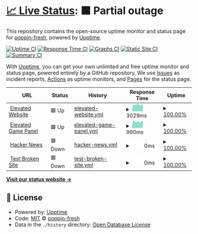 # [📈 Live Status](https://poppin-fresh.github.io/upptime): <!--live status--> **🟧 Partial outage**

This repository contains the open-source uptime monitor and status page for [poppin-fresh](https://poppin-fresh.github.io/upptime), powered by [Upptime](https://github.com/upptime/upptime).

[![Uptime CI](https://github.com/poppin-fresh/uptime/workflows/Uptime%20CI/badge.svg)](https://github.com/poppin-fresh/upptime/actions?query=workflow%3A%22Uptime+CI%22)
[![Response Time CI](https://github.com/poppin-fresh/upptime/workflows/Response%20Time%20CI/badge.svg)](https://github.com/poppin-fresh/upptime/actions?query=workflow%3A%22Response+Time+CI%22)
[![Graphs CI](https://github.com/poppin-fresh/upptime/workflows/Graphs%20CI/badge.svg)](https://github.com/poppin-fresh/upptime/actions?query=workflow%3A%22Graphs+CI%22)
[![Static Site CI](https://github.com/poppin-fresh/upptime/workflows/Static%20Site%20CI/badge.svg)](https://github.com/poppin-fresh/upptime/actions?query=workflow%3A%22Static+Site+CI%22)
[![Summary CI](https://github.com/poppin-fresh/upptime/workflows/Summary%20CI/badge.svg)](https://github.com/poppin-fresh/upptime/actions?query=workflow%3A%22Summary+CI%22)

With [Upptime](https://upptime.js.org), you can get your own unlimited and free uptime monitor and status page, powered entirely by a GitHub repository. We use [Issues](https://github.com/poppin-fresh/upptime/issues) as incident reports, [Actions](https://github.com/poppin-fresh/upptime/actions) as uptime monitors, and [Pages](https://poppin-fresh.github.io/upptime) for the status page.

<!--start: status pages-->
<!-- This summary is generated by Upptime (https://github.com/upptime/upptime) -->
<!-- Do not edit this manually, your changes will be overwritten -->
<!-- prettier-ignore -->
| URL | Status | History | Response Time | Uptime |
| --- | ------ | ------- | ------------- | ------ |
| <img alt="" src="https://favicons.githubusercontent.com/elevatedservers.com" height="13"> [Elevated Website](https://elevatedservers.com/) | 🟩 Up | [elevated-website.yml](https://github.com/poppin-fresh/uptime/commits/HEAD/history/elevated-website.yml) | <details><summary><img alt="Response time graph" src="./graphs/elevated-website/response-time-week.png" height="20"> 3029ms</summary><br><a href="https://poppin-fresh.github.io/uptime/history/elevated-website"><img alt="Response time 3023" src="https://img.shields.io/endpoint?url=https%3A%2F%2Fraw.githubusercontent.com%2Fpoppin-fresh%2Fuptime%2FHEAD%2Fapi%2Felevated-website%2Fresponse-time.json"></a><br><a href="https://poppin-fresh.github.io/uptime/history/elevated-website"><img alt="24-hour response time 2882" src="https://img.shields.io/endpoint?url=https%3A%2F%2Fraw.githubusercontent.com%2Fpoppin-fresh%2Fuptime%2FHEAD%2Fapi%2Felevated-website%2Fresponse-time-day.json"></a><br><a href="https://poppin-fresh.github.io/uptime/history/elevated-website"><img alt="7-day response time 3029" src="https://img.shields.io/endpoint?url=https%3A%2F%2Fraw.githubusercontent.com%2Fpoppin-fresh%2Fuptime%2FHEAD%2Fapi%2Felevated-website%2Fresponse-time-week.json"></a><br><a href="https://poppin-fresh.github.io/uptime/history/elevated-website"><img alt="30-day response time 3055" src="https://img.shields.io/endpoint?url=https%3A%2F%2Fraw.githubusercontent.com%2Fpoppin-fresh%2Fuptime%2FHEAD%2Fapi%2Felevated-website%2Fresponse-time-month.json"></a><br><a href="https://poppin-fresh.github.io/uptime/history/elevated-website"><img alt="1-year response time 3023" src="https://img.shields.io/endpoint?url=https%3A%2F%2Fraw.githubusercontent.com%2Fpoppin-fresh%2Fuptime%2FHEAD%2Fapi%2Felevated-website%2Fresponse-time-year.json"></a></details> | <details><summary><a href="https://poppin-fresh.github.io/uptime/history/elevated-website">100.00%</a></summary><a href="https://poppin-fresh.github.io/uptime/history/elevated-website"><img alt="All-time uptime 98.09%" src="https://img.shields.io/endpoint?url=https%3A%2F%2Fraw.githubusercontent.com%2Fpoppin-fresh%2Fuptime%2FHEAD%2Fapi%2Felevated-website%2Fuptime.json"></a><br><a href="https://poppin-fresh.github.io/uptime/history/elevated-website"><img alt="24-hour uptime 100.00%" src="https://img.shields.io/endpoint?url=https%3A%2F%2Fraw.githubusercontent.com%2Fpoppin-fresh%2Fuptime%2FHEAD%2Fapi%2Felevated-website%2Fuptime-day.json"></a><br><a href="https://poppin-fresh.github.io/uptime/history/elevated-website"><img alt="7-day uptime 100.00%" src="https://img.shields.io/endpoint?url=https%3A%2F%2Fraw.githubusercontent.com%2Fpoppin-fresh%2Fuptime%2FHEAD%2Fapi%2Felevated-website%2Fuptime-week.json"></a><br><a href="https://poppin-fresh.github.io/uptime/history/elevated-website"><img alt="30-day uptime 96.90%" src="https://img.shields.io/endpoint?url=https%3A%2F%2Fraw.githubusercontent.com%2Fpoppin-fresh%2Fuptime%2FHEAD%2Fapi%2Felevated-website%2Fuptime-month.json"></a><br><a href="https://poppin-fresh.github.io/uptime/history/elevated-website"><img alt="1-year uptime 98.09%" src="https://img.shields.io/endpoint?url=https%3A%2F%2Fraw.githubusercontent.com%2Fpoppin-fresh%2Fuptime%2FHEAD%2Fapi%2Felevated-website%2Fuptime-year.json"></a></details>
| <img alt="" src="https://favicons.githubusercontent.com/panel.elevatedservers.com" height="13"> [Elevated Game Panel](https://panel.elevatedservers.com/) | 🟩 Up | [elevated-game-panel.yml](https://github.com/poppin-fresh/uptime/commits/HEAD/history/elevated-game-panel.yml) | <details><summary><img alt="Response time graph" src="./graphs/elevated-game-panel/response-time-week.png" height="20"> 990ms</summary><br><a href="https://poppin-fresh.github.io/uptime/history/elevated-game-panel"><img alt="Response time 1017" src="https://img.shields.io/endpoint?url=https%3A%2F%2Fraw.githubusercontent.com%2Fpoppin-fresh%2Fuptime%2FHEAD%2Fapi%2Felevated-game-panel%2Fresponse-time.json"></a><br><a href="https://poppin-fresh.github.io/uptime/history/elevated-game-panel"><img alt="24-hour response time 1009" src="https://img.shields.io/endpoint?url=https%3A%2F%2Fraw.githubusercontent.com%2Fpoppin-fresh%2Fuptime%2FHEAD%2Fapi%2Felevated-game-panel%2Fresponse-time-day.json"></a><br><a href="https://poppin-fresh.github.io/uptime/history/elevated-game-panel"><img alt="7-day response time 990" src="https://img.shields.io/endpoint?url=https%3A%2F%2Fraw.githubusercontent.com%2Fpoppin-fresh%2Fuptime%2FHEAD%2Fapi%2Felevated-game-panel%2Fresponse-time-week.json"></a><br><a href="https://poppin-fresh.github.io/uptime/history/elevated-game-panel"><img alt="30-day response time 1004" src="https://img.shields.io/endpoint?url=https%3A%2F%2Fraw.githubusercontent.com%2Fpoppin-fresh%2Fuptime%2FHEAD%2Fapi%2Felevated-game-panel%2Fresponse-time-month.json"></a><br><a href="https://poppin-fresh.github.io/uptime/history/elevated-game-panel"><img alt="1-year response time 1017" src="https://img.shields.io/endpoint?url=https%3A%2F%2Fraw.githubusercontent.com%2Fpoppin-fresh%2Fuptime%2FHEAD%2Fapi%2Felevated-game-panel%2Fresponse-time-year.json"></a></details> | <details><summary><a href="https://poppin-fresh.github.io/uptime/history/elevated-game-panel">100.00%</a></summary><a href="https://poppin-fresh.github.io/uptime/history/elevated-game-panel"><img alt="All-time uptime 98.09%" src="https://img.shields.io/endpoint?url=https%3A%2F%2Fraw.githubusercontent.com%2Fpoppin-fresh%2Fuptime%2FHEAD%2Fapi%2Felevated-game-panel%2Fuptime.json"></a><br><a href="https://poppin-fresh.github.io/uptime/history/elevated-game-panel"><img alt="24-hour uptime 100.00%" src="https://img.shields.io/endpoint?url=https%3A%2F%2Fraw.githubusercontent.com%2Fpoppin-fresh%2Fuptime%2FHEAD%2Fapi%2Felevated-game-panel%2Fuptime-day.json"></a><br><a href="https://poppin-fresh.github.io/uptime/history/elevated-game-panel"><img alt="7-day uptime 100.00%" src="https://img.shields.io/endpoint?url=https%3A%2F%2Fraw.githubusercontent.com%2Fpoppin-fresh%2Fuptime%2FHEAD%2Fapi%2Felevated-game-panel%2Fuptime-week.json"></a><br><a href="https://poppin-fresh.github.io/uptime/history/elevated-game-panel"><img alt="30-day uptime 96.90%" src="https://img.shields.io/endpoint?url=https%3A%2F%2Fraw.githubusercontent.com%2Fpoppin-fresh%2Fuptime%2FHEAD%2Fapi%2Felevated-game-panel%2Fuptime-month.json"></a><br><a href="https://poppin-fresh.github.io/uptime/history/elevated-game-panel"><img alt="1-year uptime 98.09%" src="https://img.shields.io/endpoint?url=https%3A%2F%2Fraw.githubusercontent.com%2Fpoppin-fresh%2Fuptime%2FHEAD%2Fapi%2Felevated-game-panel%2Fuptime-year.json"></a></details>
| <img alt="" src="https://favicons.githubusercontent.com/us1.elevatedservers.com" height="13"> [Hacker News](https://us1.elevatedservers.com) | 🟥 Down | [hacker-news.yml](https://github.com/poppin-fresh/uptime/commits/HEAD/history/hacker-news.yml) | <details><summary><img alt="Response time graph" src="./graphs/hacker-news/response-time-week.png" height="20"> 0ms</summary><br><a href="https://poppin-fresh.github.io/uptime/history/hacker-news"><img alt="Response time 378" src="https://img.shields.io/endpoint?url=https%3A%2F%2Fraw.githubusercontent.com%2Fpoppin-fresh%2Fuptime%2FHEAD%2Fapi%2Fhacker-news%2Fresponse-time.json"></a><br><a href="https://poppin-fresh.github.io/uptime/history/hacker-news"><img alt="24-hour response time 0" src="https://img.shields.io/endpoint?url=https%3A%2F%2Fraw.githubusercontent.com%2Fpoppin-fresh%2Fuptime%2FHEAD%2Fapi%2Fhacker-news%2Fresponse-time-day.json"></a><br><a href="https://poppin-fresh.github.io/uptime/history/hacker-news"><img alt="7-day response time 0" src="https://img.shields.io/endpoint?url=https%3A%2F%2Fraw.githubusercontent.com%2Fpoppin-fresh%2Fuptime%2FHEAD%2Fapi%2Fhacker-news%2Fresponse-time-week.json"></a><br><a href="https://poppin-fresh.github.io/uptime/history/hacker-news"><img alt="30-day response time 0" src="https://img.shields.io/endpoint?url=https%3A%2F%2Fraw.githubusercontent.com%2Fpoppin-fresh%2Fuptime%2FHEAD%2Fapi%2Fhacker-news%2Fresponse-time-month.json"></a><br><a href="https://poppin-fresh.github.io/uptime/history/hacker-news"><img alt="1-year response time 378" src="https://img.shields.io/endpoint?url=https%3A%2F%2Fraw.githubusercontent.com%2Fpoppin-fresh%2Fuptime%2FHEAD%2Fapi%2Fhacker-news%2Fresponse-time-year.json"></a></details> | <details><summary><a href="https://poppin-fresh.github.io/uptime/history/hacker-news">100.00%</a></summary><a href="https://poppin-fresh.github.io/uptime/history/hacker-news"><img alt="All-time uptime 100.00%" src="https://img.shields.io/endpoint?url=https%3A%2F%2Fraw.githubusercontent.com%2Fpoppin-fresh%2Fuptime%2FHEAD%2Fapi%2Fhacker-news%2Fuptime.json"></a><br><a href="https://poppin-fresh.github.io/uptime/history/hacker-news"><img alt="24-hour uptime 100.00%" src="https://img.shields.io/endpoint?url=https%3A%2F%2Fraw.githubusercontent.com%2Fpoppin-fresh%2Fuptime%2FHEAD%2Fapi%2Fhacker-news%2Fuptime-day.json"></a><br><a href="https://poppin-fresh.github.io/uptime/history/hacker-news"><img alt="7-day uptime 100.00%" src="https://img.shields.io/endpoint?url=https%3A%2F%2Fraw.githubusercontent.com%2Fpoppin-fresh%2Fuptime%2FHEAD%2Fapi%2Fhacker-news%2Fuptime-week.json"></a><br><a href="https://poppin-fresh.github.io/uptime/history/hacker-news"><img alt="30-day uptime 100.00%" src="https://img.shields.io/endpoint?url=https%3A%2F%2Fraw.githubusercontent.com%2Fpoppin-fresh%2Fuptime%2FHEAD%2Fapi%2Fhacker-news%2Fuptime-month.json"></a><br><a href="https://poppin-fresh.github.io/uptime/history/hacker-news"><img alt="1-year uptime 100.00%" src="https://img.shields.io/endpoint?url=https%3A%2F%2Fraw.githubusercontent.com%2Fpoppin-fresh%2Fuptime%2FHEAD%2Fapi%2Fhacker-news%2Fuptime-year.json"></a></details>
| <img alt="" src="https://favicons.githubusercontent.com/thissitedoesnotexist.koj.co" height="13"> [Test Broken Site](https://thissitedoesnotexist.koj.co) | 🟥 Down | [test-broken-site.yml](https://github.com/poppin-fresh/uptime/commits/HEAD/history/test-broken-site.yml) | <details><summary><img alt="Response time graph" src="./graphs/test-broken-site/response-time-week.png" height="20"> 0ms</summary><br><a href="https://poppin-fresh.github.io/uptime/history/test-broken-site"><img alt="Response time 0" src="https://img.shields.io/endpoint?url=https%3A%2F%2Fraw.githubusercontent.com%2Fpoppin-fresh%2Fuptime%2FHEAD%2Fapi%2Ftest-broken-site%2Fresponse-time.json"></a><br><a href="https://poppin-fresh.github.io/uptime/history/test-broken-site"><img alt="24-hour response time 0" src="https://img.shields.io/endpoint?url=https%3A%2F%2Fraw.githubusercontent.com%2Fpoppin-fresh%2Fuptime%2FHEAD%2Fapi%2Ftest-broken-site%2Fresponse-time-day.json"></a><br><a href="https://poppin-fresh.github.io/uptime/history/test-broken-site"><img alt="7-day response time 0" src="https://img.shields.io/endpoint?url=https%3A%2F%2Fraw.githubusercontent.com%2Fpoppin-fresh%2Fuptime%2FHEAD%2Fapi%2Ftest-broken-site%2Fresponse-time-week.json"></a><br><a href="https://poppin-fresh.github.io/uptime/history/test-broken-site"><img alt="30-day response time 0" src="https://img.shields.io/endpoint?url=https%3A%2F%2Fraw.githubusercontent.com%2Fpoppin-fresh%2Fuptime%2FHEAD%2Fapi%2Ftest-broken-site%2Fresponse-time-month.json"></a><br><a href="https://poppin-fresh.github.io/uptime/history/test-broken-site"><img alt="1-year response time 0" src="https://img.shields.io/endpoint?url=https%3A%2F%2Fraw.githubusercontent.com%2Fpoppin-fresh%2Fuptime%2FHEAD%2Fapi%2Ftest-broken-site%2Fresponse-time-year.json"></a></details> | <details><summary><a href="https://poppin-fresh.github.io/uptime/history/test-broken-site">100.00%</a></summary><a href="https://poppin-fresh.github.io/uptime/history/test-broken-site"><img alt="All-time uptime 100.00%" src="https://img.shields.io/endpoint?url=https%3A%2F%2Fraw.githubusercontent.com%2Fpoppin-fresh%2Fuptime%2FHEAD%2Fapi%2Ftest-broken-site%2Fuptime.json"></a><br><a href="https://poppin-fresh.github.io/uptime/history/test-broken-site"><img alt="24-hour uptime 100.00%" src="https://img.shields.io/endpoint?url=https%3A%2F%2Fraw.githubusercontent.com%2Fpoppin-fresh%2Fuptime%2FHEAD%2Fapi%2Ftest-broken-site%2Fuptime-day.json"></a><br><a href="https://poppin-fresh.github.io/uptime/history/test-broken-site"><img alt="7-day uptime 100.00%" src="https://img.shields.io/endpoint?url=https%3A%2F%2Fraw.githubusercontent.com%2Fpoppin-fresh%2Fuptime%2FHEAD%2Fapi%2Ftest-broken-site%2Fuptime-week.json"></a><br><a href="https://poppin-fresh.github.io/uptime/history/test-broken-site"><img alt="30-day uptime 100.00%" src="https://img.shields.io/endpoint?url=https%3A%2F%2Fraw.githubusercontent.com%2Fpoppin-fresh%2Fuptime%2FHEAD%2Fapi%2Ftest-broken-site%2Fuptime-month.json"></a><br><a href="https://poppin-fresh.github.io/uptime/history/test-broken-site"><img alt="1-year uptime 100.00%" src="https://img.shields.io/endpoint?url=https%3A%2F%2Fraw.githubusercontent.com%2Fpoppin-fresh%2Fuptime%2FHEAD%2Fapi%2Ftest-broken-site%2Fuptime-year.json"></a></details>

<!--end: status pages-->

[**Visit our status website →**](https://poppin-fresh.github.io/upptime)

## 📄 License

- Powered by: [Upptime](https://github.com/upptime/upptime)
- Code: [MIT](./LICENSE) © [poppin-fresh](https://poppin-fresh.github.io/upptime)
- Data in the `./history` directory: [Open Database License](https://opendatacommons.org/licenses/odbl/1-0/)
